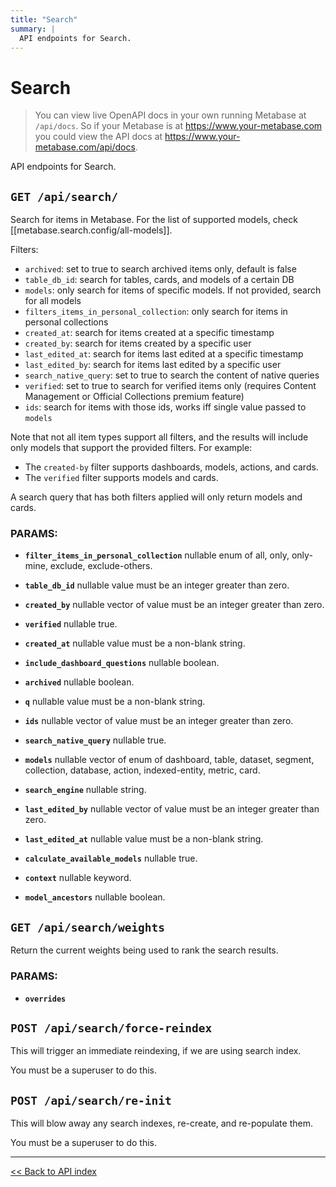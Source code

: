 ```yaml
---
title: "Search"
summary: |
  API endpoints for Search.
---
```


# Search

> You can view live OpenAPI docs in your own running Metabase at `/api/docs`.
   So if your Metabase is at https://www.your-metabase.com you could view
   the API docs at https://www.your-metabase.com/api/docs.

API endpoints for Search.

## `GET /api/search/`

Search for items in Metabase.
  For the list of supported models, check [[metabase.search.config/all-models]].

  Filters:
  - `archived`: set to true to search archived items only, default is false
  - `table_db_id`: search for tables, cards, and models of a certain DB
  - `models`: only search for items of specific models. If not provided, search for all models
  - `filters_items_in_personal_collection`: only search for items in personal collections
  - `created_at`: search for items created at a specific timestamp
  - `created_by`: search for items created by a specific user
  - `last_edited_at`: search for items last edited at a specific timestamp
  - `last_edited_by`: search for items last edited by a specific user
  - `search_native_query`: set to true to search the content of native queries
  - `verified`: set to true to search for verified items only (requires Content Management or Official Collections premium feature)
  - `ids`: search for items with those ids, works iff single value passed to `models`

  Note that not all item types support all filters, and the results will include only models that support the provided filters. For example:
  - The `created-by` filter supports dashboards, models, actions, and cards.
  - The `verified` filter supports models and cards.

  A search query that has both filters applied will only return models and cards.

### PARAMS:

-  **`filter_items_in_personal_collection`** nullable enum of all, only, only-mine, exclude, exclude-others.

-  **`table_db_id`** nullable value must be an integer greater than zero.

-  **`created_by`** nullable vector of value must be an integer greater than zero.

-  **`verified`** nullable true.

-  **`created_at`** nullable value must be a non-blank string.

-  **`include_dashboard_questions`** nullable boolean.

-  **`archived`** nullable boolean.

-  **`q`** nullable value must be a non-blank string.

-  **`ids`** nullable vector of value must be an integer greater than zero.

-  **`search_native_query`** nullable true.

-  **`models`** nullable vector of enum of dashboard, table, dataset, segment, collection, database, action, indexed-entity, metric, card.

-  **`search_engine`** nullable string.

-  **`last_edited_by`** nullable vector of value must be an integer greater than zero.

-  **`last_edited_at`** nullable value must be a non-blank string.

-  **`calculate_available_models`** nullable true.

-  **`context`** nullable keyword.

-  **`model_ancestors`** nullable boolean.

## `GET /api/search/weights`

Return the current weights being used to rank the search results.

### PARAMS:

-  **`overrides`**

## `POST /api/search/force-reindex`

This will trigger an immediate reindexing, if we are using search index.

You must be a superuser to do this.

## `POST /api/search/re-init`

This will blow away any search indexes, re-create, and re-populate them.

You must be a superuser to do this.

---

[<< Back to API index](../api-documentation.md)